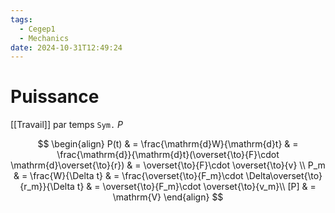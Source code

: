 ```yaml
---
tags:
  - Cegep1
  - Mechanics
date: 2024-10-31T12:49:24
---
```


# Puissance

[[Travail]] par temps
`Sym.` $P$

$$
\begin{align}
P(t) & = \frac{\mathrm{d}W}{\mathrm{d}t} & = \frac{\mathrm{d}}{\mathrm{d}t}(\overset{\to}{F}\cdot \mathrm{d}\overset{\to}{r}) & = \overset{\to}{F}\cdot \overset{\to}{v} \\
P_m & = \frac{W}{\Delta t} & = \frac{\overset{\to}{F_m}\cdot \Delta\overset{\to}{r_m}}{\Delta t} & = \overset{\to}{F_m}\cdot \overset{\to}{v_m}\\
[P] & = \mathrm{V}
\end{align}
$$